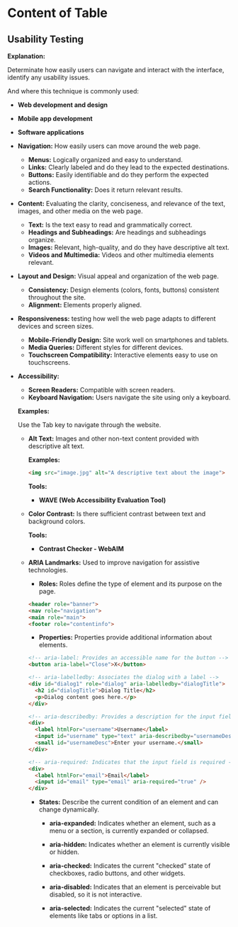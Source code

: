 # Content of Table

## Usability Testing

**Explanation:**

Determinate how easily users can navigate and interact with the interface, identify any usability issues.

And where this technique is commonly used:

- **Web development and design**
- **Mobile app development**
- **Software applications**

- **Navigation:** How easily users can move around the web page.

  - **Menus:** Logically organized and easy to understand.
  - **Links:** Clearly labeled and do they lead to the expected destinations.
  - **Buttons:** Easily identifiable and do they perform the expected actions.
  - **Search Functionality:** Does it return relevant results.

- **Content:** Evaluating the clarity, conciseness, and relevance of the text, images, and other media on the web page.

  - **Text:** Is the text easy to read and grammatically correct.
  - **Headings and Subheadings:** Are headings and subheadings organize.
  - **Images:** Relevant, high-quality, and do they have descriptive alt text.
  - **Videos and Multimedia:** Videos and other multimedia elements relevant.

- **Layout and Design:** Visual appeal and organization of the web page.

  - **Consistency:** Design elements (colors, fonts, buttons) consistent throughout the site.
  - **Alignment:** Elements properly aligned.

- **Responsiveness:** testing how well the web page adapts to different devices and screen sizes.

  - **Mobile-Friendly Design:** Site work well on smartphones and tablets.
  - **Media Queries:** Different styles for different devices.
  - **Touchscreen Compatibility:** Interactive elements easy to use on touchscreens.

- **Accessibility:**  

  - **Screen Readers:** Compatible with screen readers.
  - **Keyboard Navigation:** Users navigate the site using only a keyboard.

  **Examples:**

  Use the Tab key to navigate through the website.

  - **Alt Text:** Images and other non-text content provided with descriptive alt text.

    **Examples:**

      ```html
      <img src="image.jpg" alt="A descriptive text about the image">
      ```

    **Tools:**

    - **WAVE (Web Accessibility Evaluation Tool)**

  - **Color Contrast:** Is there sufficient contrast between text and background colors.

    **Tools:**

    - **Contrast Checker - WebAIM**

  - **ARIA Landmarks:** Used to improve navigation for assistive technologies.

    - **Roles:** Roles define the type of element and its purpose on the page.

    ```html
    <header role="banner">
    <nav role="navigation">
    <main role="main">
    <footer role="contentinfo">
    ```

    - **Properties:** Properties provide additional information about elements.

    ```html
    <!-- aria-label: Provides an accessible name for the button -->
    <button aria-label="Close">X</button>

    <!-- aria-labelledby: Associates the dialog with a label -->
    <div id="dialog1" role="dialog" aria-labelledby="dialogTitle">
      <h2 id="dialogTitle">Dialog Title</h2>
      <p>Dialog content goes here.</p>
    </div>

    <!-- aria-describedby: Provides a description for the input field -->
    <div>
      <label htmlFor="username">Username</label>
      <input id="username" type="text" aria-describedby="usernameDesc" />
      <small id="usernameDesc">Enter your username.</small>
    </div>

    <!-- aria-required: Indicates that the input field is required -->
    <div>
      <label htmlFor="email">Email</label>
      <input id="email" type="email" aria-required="true" />
    </div>
    ```

    - **States:** Describe the current condition of an element and can change dynamically.

      - **aria-expanded:** Indicates whether an element, such as a menu or a section, is currently expanded or collapsed.

      - **aria-hidden:** Indicates whether an element is currently visible or hidden.

      - **aria-checked:** Indicates the current "checked" state of checkboxes, radio buttons, and other widgets.

      - **aria-disabled:** Indicates that an element is perceivable but disabled, so it is not interactive.

      - **aria-selected:** Indicates the current "selected" state of elements like tabs or options in a list.
  